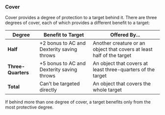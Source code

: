 ### Cover

Cover provides a degree of protection to a target behind it. There are three degrees of cover, each of which provides a different benefit to a target: 

| Degree         | Benefit to Target                          | Offered By...                                                         |
|----------------|--------------------------------------------|-----------------------------------------------------------------------|
| **Half**           | +2 bonus to AC and Dexterity saving throws | Another creature or an object that covers at least half of the target |
| **Three-Quarters** | +5 bonus to AC and Dexterity saving throws | An object that covers at least three-quarters of the target           |
| **Total**          | Can’t be targeted directly                 | An object that covers the whole target                                |


If behind more than one degree of cover, a target benefits only from the most protective degree.